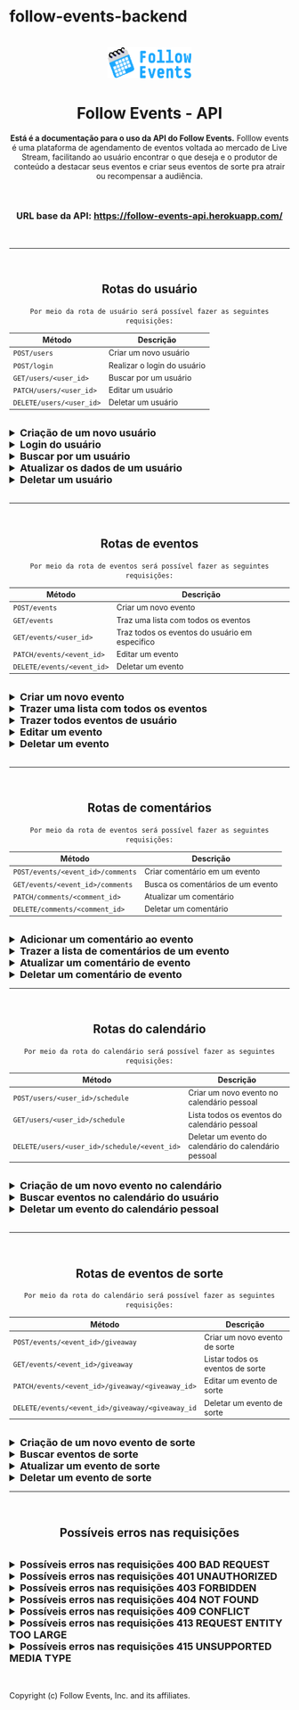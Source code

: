 # follow-events-backend

<h1 align="center">
  <img alt="apiLogo" title="Follow Events" src='./assets/logo.png' width="150px" />
</h1>

<h1 align="center">
   Follow Events - API
</h1>

<p align = "center">
    <b>Está é a documentação para o uso da API do Follow Events.</b>
    Folllow events é uma plataforma de agendamento de eventos voltada ao mercado de Live Stream, facilitando ao usuário encontrar o que deseja e o produtor de conteúdo a destacar seus eventos e criar seus eventos de sorte pra atrair ou recompensar a audiência.
</p>

<br>

<h3 align = "center">URL base da API: <b><a target="_blank" href="https://follow-events-api.herokuapp.com/">https://follow-events-api.herokuapp.com/</a></b></h3>

<br>

---

<br>

<h2 align = "center">Rotas do usuário</h2>

<div align = "center">

`Por meio da rota de usuário será possível fazer as seguintes requisições:`

| Método                   | Descrição                   |
| ------------------------ | --------------------------- |
| `POST/users`             | Criar um novo usuário       |
| `POST/login`             | Realizar o login do usuário |
| `GET/users/<user_id>`    | Buscar por um usuário       |
| `PATCH/users/<user_id>`  | Editar um usuário           |
| `DELETE/users/<user_id>` | Deletar um usuário          |

</div>
<br>

<details>

<summary style ="font-size: 18px"><b>Criação de um novo usuário</b></summary>

<br>

<h3>Por meio desta rota é possível criar um novo usuário</h3>

<h3>Todos os campos são obrigatórios.</h3>

<br>

`POST/users - Formato da requisição`

```json
{
  "name": "johndoe",
  "username": "John Doe",
  "email": "johndoe@email.com",
  "password": "1234"
}
```

<br>

<h3>Resposta Status Code &nbsp <span style="color: #40916c">201 CREATED</span></h3>

`Formato da resposta`

```json
{
  "id": "f0b72181-00fc-4bc0-ad78-b73e31d9b7fc",
  "username": "John Doe",
  "name": "johndoe",
  "email": "johndoe@email.com",
  "profile_picture": null,
  "creator": false
}
```

</details>

<details>

<summary style ="font-size: 18px"><b>Login do usuário</b></summary>

<br>

<h3>Por meio desta rota é possível realizar o login de um usuário</h3>

<h3>Todos os campos são obrigatórios.</h3>

<br>

`POST/login - Formato da requisição`

```json
{
  "name": "johndoe",
  "password": "1234"
}
```

<br>

<h3>Resposta Status Code &nbsp <span style="color: #40916c">200 OK</span></h3>

`Formato da resposta`

```json
{
  "id": "f0b72181-00fc-4bc0-ad78-b73e31d9b7fc",
  "name": "johndoe",
  "username": "John Doe",
  "email": "johndoe@email.com",
  "profile_picture": null,
  "creator": true,
  "schedule": "https://follow-events-api.herokuapp.com/users/f0b72181-00fc-4bc0-ad78-b73e31d9b7fc/schedule",
  "events": "https://follow-events-api.herokuapp.com//events/f0b72181-00fc-4bc0-ad78-b73e31d9b7fc",
  "access_token": "access_token"
}
```

</details>

<details>

<summary style ="font-size: 18px"><b>Buscar por um usuário</b></summary>

<br>

<h3>Por meio dessa rota é possível buscar os dados de um usuário</h3>

<br>

Está rota precisa da autorização do token!

<h3 style="color: yellow">Authorization: Bearer {access_token} </h3>

<br>

`GET/users/<user_id> - Formato da requisição`

**Não há** corpo de requisição.

<br>

<h3>Resposta Status Code &nbsp <span style="color: #40916c">200 OK</span></h3>

`Formato da resposta`

```json
{
  "id": "f0b72181-00fc-4bc0-ad78-b73e31d9b7fc",
  "name": "John Doe",
  "username": "johndoe",
  "email": "johndoe@email.com",
  "profile_picture": null,
  "creator": true,
  "schedule": "https://follow-events-api.herokuapp.com/users/f0b72181-00fc-4bc0-ad78-b73e31d9b7fc/schedule",
  "events": "https://follow-events-api.herokuapp.com/events/f0b72181-00fc-4bc0-ad78-b73e31d9b7fc"
}
```

</details>

<details>

<summary style ="font-size: 18px"><b>Atualizar os dados de um usuário</b></summary>

<br>

<h3>Por meio dessa rota é possível atualizar os dados do usuário</h3>

<br>

Está rota precisa da autorização do token!

<h3 style="color: yellow">Authorization: Bearer {access_token} </h3>

<br>

`PATCH/users/<user_id> - Formato da requisição`

```json
{
  "creator": true
}
```

<br>

<h3>Resposta Status Code &nbsp <span style="color: #40916c">200 OK</span></h3>

`Formato da resposta`

```json
{
  "id": "f0b72181-00fc-4bc0-ad78-b73e31d9b7fc",
  "name": "Joao",
  "username": "joao123",
  "email": "joao1234@gmail.com",
  "profile_picture": null,
  "creator": true,
  "schedule": "https://follow-events-api.herokuapp.com/users/f0b72181-00fc-4bc0-ad78-b73e31d9b7fc/schedule",
  "events": "https://follow-events-api.herokuapp.com/events/f0b72181-00fc-4bc0-ad78-b73e31d9b7fc"
}
```

</details>

<details>

<summary style ="font-size: 18px"><b>Deletar um usuário</b></summary>

<br>

<h3>Só é possível deletar o usuário caso esteja logado com este usuário!</h3>

<br>

Está rota precisa da autorização do token!

<h3 style="color: yellow">Authorization: Bearer {access_token} </h3>

<br>

`DELETE/users/<user_id> - Formato da requisição`

**Não há** corpo de requisição.

<br>

<h3>Resposta Status Code &nbsp <span style="color: #40916c">200 OK</span></h3>

`Formato da resposta`

**Não há** corpo de resposta.

<br>

</details>

<br>

---

<br>

<h2 align = "center">Rotas de eventos</h2>

<div align = "center">

`Por meio da rota de eventos será possível fazer as seguintes requisições:`

| Método                     | Descrição                                      |
| -------------------------- | ---------------------------------------------- |
| `POST/events`              | Criar um novo evento                           |
| `GET/events`               | Traz uma lista com todos os eventos            |
| `GET/events/<user_id>`     | Traz todos os eventos do usuário em especifico |
| `PATCH/events/<event_id>`  | Editar um evento                               |
| `DELETE/events/<event_id>` | Deletar um evento                              |

</div>

<br>

<details>

<summary style ="font-size: 18px"><b>Criar um novo evento</b></summary>

<br>

<h3>Por meio dessa rota é possível criar um novo evento</h3>

<h3>Todos os campos são obrigatóriso</h3>

<br>

Está rota precisa da autorização do token!

<br>

<h3 style="color: yellow">Authorization: Bearer {access_token} </h3>
<h3 style="color: yellow">Content-type: multipart/form-data</h3>

<br>

`POST/events - Formato da requisição`

Nesta rota terá que passar 2 arquivos multipart:

<b>file</b> : Será um arquivo do tipo imagem ou vídeo, com um máximo de 10mb.

<b>data</b> : Será um json no formato abaixo.

```json
{
  "name": "evento",
  "description": "descrição do evento",
  "event_link": "plataforma",
  "event_date": "Fri, 13 May 2022 15:21:41 GMT",
  "categories": ["Games", "Live"]
}
```

<br>

<h3>Resposta Status Code &nbsp <span style="color: #40916c">201 CREATED</span></h3>

`Formato da resposta`

```json
{
  "id": "b9caf35c-02fe-4e84-986a-1ff46c48e562",
  "name": "Evento12",
  "description": "uma descrição para testar",
  "event_date": "Fri, 13 May 2022 15:21:41 GMT",
  "type_banner": "image",
  "link_banner": "https://follow-events.s3.amazonaws.com/19b8e308-868d-4d02-b4a4-e567544e2b16.png",
  "event_link": "twitch",
  "created_at": "Sun, 01 May 2022 01:16:05 GMT",
  "creator_id": "f0b72181-00fc-4bc0-ad78-b73e31d9b7fc",
  "quantity_users": 0,
  "categories": ["Games"],
  "comments": "https://follow-events-api.herokuapp.com/events/b9caf35c-02fe-4e84-986a-1ff46c48e562/comments",
  "giveaway": "https://follow-events-api.herokuapp.com/events/b9caf35c-02fe-4e84-986a-1ff46c48e562/giveaway"
}
```

</details>

<details>

<summary style ="font-size: 18px"><b>Trazer uma lista com todos os eventos</b></summary>

<br>

<h3>Por meio desta rota será possível ter uma lista com todos os eventos cadastrados.</h3>

<br>

`GET/events - Formato da requisição`

**Não há** corpo de requisição.

<br>

<h3>Resposta Status Code &nbsp <span style="color: #40916c">200 OK</span></h3>

`Formato da resposta`

```json
[
  {
    "id": "c97820b0-e0d6-45b8-b554-38d3e6dc798d",
    "name": "Evento1344444666344",
    "description": "uma descrição",
    "event_date": "12/12/2023",
    "type_banner": "image",
    "link_banner": "https://follow-events.s3.amazonaws.com/2584339d-1df6-40d0-9457-39f2dff24585.png",
    "event_link": "link",
    "created_at": "Fri, 29 Apr 2022 02:00:19 GMT",
    "creator_id": "60762d5d-0946-4702-a213-b8b070e54350",
    "quantity_users": 0,
    "categories": ["Games"],
    "comments": "https://follow-events-api.herokuapp.com/events/c97820b0-e0d6-45b8-b554-38d3e6dc798d/comments",
    "giveaway": "https://follow-events-api.herokuapp.com/events/c97820b0-e0d6-45b8-b554-38d3e6dc798d/giveaway"
  },
  {
    "id": "44d41135-36e5-432d-8c05-6ce0d66e7ce1",
    "name": "Evento212121",
    "description": "Sua descrição",
    "event_date": "12/12/2023",
    "type_banner": "video",
    "link_banner": "https://follow-events.s3.amazonaws.com/51910025-4990-4e75-baf2-f8cb08b57dcf.mp4",
    "event_link": "link",
    "created_at": "Fri, 29 Apr 2022 22:59:34 GMT",
    "creator_id": "60762d5d-0946-4702-a213-b8b070e54350",
    "quantity_users": 0,
    "categories": ["Live"],
    "comments": "https://follow-events-api.herokuapp.com/events/44d41135-36e5-432d-8c05-6ce0d66e7ce1/comments",
    "giveaway": "https://follow-events-api.herokuapp.com/events/44d41135-36e5-432d-8c05-6ce0d66e7ce1/giveaway"
  },
  {
    "id": "efa50993-b3e5-46ee-a0cf-82864d2502e1",
    "name": "Evento212121",
    "description": "coloque seu texto aqui",
    "event_date": "Fri, 13 May 2022 15:21:41 GMT",
    "type_banner": "image",
    "link_banner": "https://follow-events.s3.amazonaws.com/c428e2b2-6aba-40dd-bb9d-2f58e79acc80.png",
    "event_link": "youtube",
    "created_at": "Sat, 30 Apr 2022 01:55:48 GMT",
    "creator_id": "f0b72181-00fc-4bc0-ad78-b73e31d9b7fc",
    "quantity_users": 0,
    "categories": ["Sports"],
    "comments": "https://follow-events-api.herokuapp.com/events/efa50993-b3e5-46ee-a0cf-82864d2502e1/comments",
    "giveaway": "https://follow-events-api.herokuapp.com/events/efa50993-b3e5-46ee-a0cf-82864d2502e1/giveaway"
  }
]
```

<br>

</details>

<details>

<summary style ="font-size: 18px"><b>Trazer todos eventos de usuário</b></summary>

<br>

<h3>Por meio desta rota será possível listar os eventos de um usuário.</h3>

<br>

`GET/events/<user_id> - Formato da requisição`

**Não há** corpo de requisição.

<br>

<h3>Resposta Status Code &nbsp <span style="color: #40916c">200 OK</span></h3>

`Formato da resposta`

```json
[
  {
    "id": "efa50993-b3e5-46ee-a0cf-82864d2502e1",
    "name": "Evento 1",
    "description": "uma descrição",
    "event_date": "Fri, 13 May 2022 15:21:41 GMT",
    "type_banner": "image",
    "link_banner": "https://follow-events.s3.amazonaws.com/c428e2b2-6aba-40dd-bb9d-2f58e79acc80.png",
    "event_link": "youtube",
    "created_at": "Sat, 30 Apr 2022 01:55:48 GMT",
    "creator_id": "f0b72181-00fc-4bc0-ad78-b73e31d9b7fc",
    "quantity_users": 0,
    "categories": ["Games"],
    "comments": "https://follow-events-api.herokuapp.com/events/efa50993-b3e5-46ee-a0cf-82864d2502e1/comments",
    "giveaway": "https://follow-events-api.herokuapp.com/events/efa50993-b3e5-46ee-a0cf-82864d2502e1/giveaway"
  },
  {
    "id": "efa50993-b3e5-46ee-a0cf-82864d2502e1",
    "name": "Evento 2",
    "description": "descrição do usuário",
    "event_date": "Fri, 13 May 2022 15:21:41 GMT",
    "type_banner": "image",
    "link_banner": "https://follow-events.s3.amazonaws.com/c428e2b2-6aba-40dd-bb9d-2f58e79acc80.png",
    "event_link": "youtube",
    "created_at": "Sat, 30 Apr 2022 01:55:48 GMT",
    "creator_id": "f0b72181-00fc-4bc0-ad78-b73e31d9b7fc",
    "quantity_users": 0,
    "categories": ["Music"],
    "comments": "https://follow-events-api.herokuapp.com/events/efa50993-b3e5-46ee-a0cf-82864d2502e1/comments",
    "giveaway": "https://follow-events-api.herokuapp.com/events/efa50993-b3e5-46ee-a0cf-82864d2502e1/giveaway"
  }
]
```

</details>

<details>

<summary style ="font-size: 18px"><b>Editar um evento</b></summary>

<br>

<h3>Por meio desta rota será possível editar um evento.</h3>

<br>

Está rota precisa da autorização do token!

<h3 style="color: yellow">Authorization: Bearer {access_token} </h3>
<h3 style="color: yellow">Content-type: multipart/form-data</h3>

<br>

Nesta rota poderá passar 2 arquivos multipart:

<b>file</b> : Será um arquivo do tipo imagem ou vídeo, com um máximo de 10mb.

<b>data</b> : Será um json com as chaves e valores.

Na edição de um usuário pode se atualizar todas as caracteristicas passadas no exemplo abaixo:

`PATCH/events/<user_id> - Formato da requisição`

```json
{
  "name": "Evento 2",
  "description": "descrição do usuário",
  "event_date": "Fri, 13 May 2022 15:21:41 GMT",
  "event_link": "youtube",
  "categories": ["Music"]
}
```

</details>

<details>

<summary style ="font-size: 18px"><b>Deletar um evento</b></summary>

<br>

<h3>Por meio desta rota é possível deletar um evento</h3>

<br>

Está rota precisa da autorização do token!

<h3 style="color: yellow">Authorization: Bearer {access_token} </h3>

<br>

`DELETE/users/<user_id> - Formato da requisição`

**Não há** corpo de requisição.

<br>

<h3>Resposta Status Code &nbsp <span style="color: #40916c">200 OK</span></h3>

`Formato da resposta`

**Não há** corpo de resposta.

</details>

<br>

---

<br>

<h2 align = "center">Rotas de comentários</h2>

<div align = "center">

`Por meio da rota de eventos será possível fazer as seguintes requisições:`

| Método                            | Descrição                         |
| --------------------------------- | --------------------------------- |
| `POST/events/<event_id>/comments` | Criar comentário em um evento     |
| `GET/events/<event_id>/comments`  | Busca os comentários de um evento |
| `PATCH/comments/<comment_id>`     | Atualizar um comentário           |
| `DELETE/comments/<comment_id>`    | Deletar um comentário             |

</div>

<br>

<details>

<summary style ="font-size: 18px"><b>Adicionar um comentário ao evento</b></summary>

<br>

<h3>Por meio desta rota será possível adicionar um comentário a um evento.</h3>

<br>

Está rota precisa da autorização do token!

<h3 style="color: yellow">Authorization: Bearer {access_token} </h3>

<br>

`POST/events/<event_id>/comments - Formato da requisição`

```json
{
  "comment": "É o melhor evento do ano !!"
}
```

<br>

<h3>Resposta Status Code &nbsp <span style="color: #40916c">201 CREATED</span></h3>

`Formato da resposta`

```json
{
  "comment": "É o melhor evento do ano !!"
}
```

</details>

<details>

<summary style ="font-size: 18px"><b>Trazer a lista de comentários de um evento</b></summary>

<br>

<h3>Por meio desta rota será buscar os comentários</h3>

<br>

`GET/events/<event_id>/comments - Formato da requisição`

**Não há** corpo de requisição.

<br>

<h3>Resposta Status Code &nbsp <span style="color: #40916c">200 OK</span></h3>

`Formato da resposta`

```json
[
  {
    "id": "98542e8d-6adb-4993-8e26-a76cdf637dca",
    "comment": "É o melhor evento do ano !!",
    "created_at": "Sun, 01 May 2022 19:16:49 GMT",
    "user_id": "f0b72181-00fc-4bc0-ad78-b73e31d9b7fc",
    "username": "joao123",
    "profile_picture": null
  },
  {
    "id": "795fd221-3f03-4f40-b954-4e9a5d2ff413",
    "comment": "É o melhor evento do ano !!",
    "created_at": "Sun, 01 May 2022 19:16:56 GMT",
    "user_id": "f0b72181-00fc-4bc0-ad78-b73e31d9b7fc",
    "username": "joao123",
    "profile_picture": null
  },
  {
    "id": "b395305c-4297-4579-8f89-e8f5199bbb1b",
    "comment": "É o melhor evento do ano !!",
    "created_at": "Sun, 01 May 2022 19:16:57 GMT",
    "user_id": "f0b72181-00fc-4bc0-ad78-b73e31d9b7fc",
    "username": "joao123",
    "profile_picture": null
  }
]
```

</details>

<details>

<summary style ="font-size: 18px"><b>Atualizar um comentário de evento</b></summary>

<br>

<h3>Por meio desta rota será possível atualizar um comentário.</h3>

<br>

Está rota precisa da autorização do token!

<h3 style="color: yellow">Authorization: Bearer {access_token} </h3>

<br>

`PATCH/comments/<comment_id> - Formato da requisição`

```json
{
  "comment": "É o melhor evento do ano !!"
}
```

<br>

<h3>Resposta Status Code &nbsp <span style="color: #40916c">200 OK</span></h3>

`Formato da resposta`

```json
{
  "id": "98542e8d-6adb-4993-8e26-a76cdf637dca",
  "comment": "olá",
  "created_at": "Sun, 01 May 2022 19:16:49 GMT",
  "user_id": "f0b72181-00fc-4bc0-ad78-b73e31d9b7fc",
  "username": "joao123",
  "profile_picture": null
}
```

</details>

<details>

<summary style ="font-size: 18px"><b>Deletar um comentário de evento</b></summary>

<br>

<h3>Por meio desta rota será possível deletar um comentário a um evento.</h3>

<br>

Está rota precisa da autorização do token!

<h3 style="color: yellow">Authorization: Bearer {access_token} </h3>

<br>

`DELETE/comments/<comment_id> - Formato da requisição`

**Não há** corpo de requisição.

<br>

<h3>Resposta Status Code &nbsp <span style="color: #40916c">204 NO CONTENT</span></h3>

`Formato da resposta`

**Não há** corpo de reposta.

</details>
  
 ---
<br>

<h2 align = "center">Rotas do calendário</h2>

<div align = "center">

`Por meio da rota do calendário será possível fazer as seguintes requisições:`

| Método                                       | Descrição                                             |
| -------------------------------------------- | ----------------------------------------------------- |
| `POST/users/<user_id>/schedule`              | Criar um novo evento no calendário pessoal            |
| `GET/users/<user_id>/schedule`               | Lista todos os eventos do calendário pessoal          |
| `DELETE/users/<user_id>/schedule/<event_id>` | Deletar um evento do calendário do calendário pessoal |

</div>
<br>

<details>

<summary style ="font-size: 18px"><b>Criação de um novo evento no calendário</b></summary>

<br>

Está rota precisa da autorização do token!

<h3 style="color: yellow">Authorization: Bearer {access_token} </h3>

<br>

<h3>Campo obrigatório.</h3>

`POST/users/<user_id>/schedule - Formato da requisição`

```json
{
  "event_id": "f0b72181-00fc-4bc0-ad78-b73e31d9b7fc"
}
```

<br>

<h3>Resposta Status Code &nbsp <span style="color: #40916c">201 CREATED</span></h3>

`Formato da resposta`

```json
{
  "message": "Event added to calendar."
}
```

</details>

<details>

<summary style ="font-size: 18px"><b>Buscar eventos no calendário do usuário</b></summary>

<br>

Está rota precisa da autorização do token!

<h3 style="color: yellow">Authorization: Bearer {access_token} </h3>

<br>

`GET /users/<user_id>/schedule - Formato da requisição`

**Não há** corpo de requisição.

<br>

<h3>Resposta Status Code &nbsp <span style="color: #40916c">200 OK</span></h3>

`Formato da resposta`

```json
[
  {
    "id": "179a35d9-2746-4724-a938-d1ed60265b16",
    "name": "Live do Stag",
    "description": "Final da Copa do Mundo",
    "event_date": "Fri, 13 May 2022 15:21:41 GMT",
    "type_banner": "image",
    "link_banner": "https://follow-events.s3.amazonaws.com/712b4496-2600-4ea9-82ce-087941f6bc71.png",
    "event_link": "www.twitch.tv",
    "created_at": "Sun, 01 May 2022 19:09:52 GMT",
    "creator_id": "b4e9e4f2-ef98-49d9-a864-03ad432c7cee",
    "quantity_users": 1,
    "categories": ["Futebol"],
    "comments": "https://follow-events-api.herokuapp.com/events/179a35d9-2746-4724-a938-d1ed60265b16/comments",
    "giveaway": "https://follow-events-api.herokuapp.com/events/179a35d9-2746-4724-a938-d1ed60265b16/giveaway"
  }
]
```

</details>

<details>

<summary style ="font-size: 18px"><b>Deletar um evento do calendário pessoal</b></summary>

<br>

<h3>Só é possível deletar o evento do calendário caso esteja logado com este usuário!</h3>

<br>

Está rota precisa da autorização do token!

<h3 style="color: yellow">Authorization: Bearer {access_token} </h3>

<br>

`DELETE/users/<user_id>/schedule/<event_id> - Formato da requisição`

**Não há** corpo de requisição.

<br>

<h3>Resposta Status Code &nbsp <span style="color: #40916c">204 NO CONTENT</span></h3>

**Não há** retorno.

</details>

<br>

---

<br>

<h2 align = "center">Rotas de eventos de sorte</h2>

<div align = "center">

`Por meio da rota do calendário será possível fazer as seguintes requisições:`

| Método                                           | Descrição                        |
| ------------------------------------------------ | -------------------------------- |
| `POST/events/<event_id>/giveaway`                | Criar um novo evento de sorte    |
| `GET/events/<event_id>/giveaway`                 | Listar todos os eventos de sorte |
| `PATCH/events/<event_id>/giveaway/<giveaway_id>` | Editar um evento de sorte        |
| `DELETE/events/<event_id>/giveaway/<giveaway_id` | Deletar um evento de sorte       |

</div>
<br>

<details>

<summary style ="font-size: 18px"><b>Criação de um novo evento de sorte</b></summary>

<br>

Está rota precisa da autorização do token!

<h3 style="color: yellow">Authorization: Bearer {access_token} </h3>

<br>

<h3>Campo obrigatório.</h3>

`POST/events/<event_id>/giveaway - Formato da requisição`

```json
{
  "name": "Sorteio Hamburgão",
  "description": "Melhor X-tudo de Colatina-ES",
  "award": "X-tudão",
  "award_picture": "https://xtudoreceitas.com/wp-content/uploads/xtudo-480x270.png"
}
```

<br>

<h3>Resposta Status Code &nbsp <span style="color: #40916c">201 CREATED</span></h3>

`Formato da resposta`

```json
{
  "id": "8c2a81ea-e82b-46ba-a69f-71718bbcdcae",
  "name": "Sorteio Hamburgão",
  "description": "Melhor X-tudo de Colatina-ES",
  "award": "X-tudão",
  "award_picture": "https://xtudoreceitas.com/wp-content/uploads/xtudo-480x270.png",
  "active": true,
  "created_at": "Mon, 02 May 2022 18:54:03 GMT",
  "event_id": "af38606a-b45c-417d-99e5-5deb8163d698"
}
```

</details>

<details>

<summary style ="font-size: 18px"><b>Buscar eventos de sorte</b></summary>

<br>

Está rota **NÃO** precisa da autorização do token!

<br>

`GET/events/<event_id>/giveaway - Formato da requisição`

**Não há** corpo de requisição.

<br>

<h3>Resposta Status Code &nbsp <span style="color: #40916c">200 OK</span></h3>

`Formato da resposta`

```json
[
  {
    "id": "8c2a81ea-e82b-46ba-a69f-71718bbcdcae",
    "name": "Sorteio Hamburgão",
    "description": "Melhor X-tudo de Colatina-ES",
    "award": "X-tudão",
    "award_picture": "https://xtudoreceitas.com/wp-content/uploads/xtudo-480x270.png",
    "active": true,
    "created_at": "Mon, 02 May 2022 18:54:03 GMT",
    "event_id": "af38606a-b45c-417d-99e5-5deb8163d698"
  }
]
```

</details>
  
<details>

<summary style ="font-size: 18px"><b>Atualizar um evento de sorte</b></summary>

<br>

<h3>Só é possível atualizar o evento de sorte caso esteja logado e seja o criador do evento!</h3>

<br>

Está rota precisa da autorização do token!

<h3 style="color: yellow">Authorization: Bearer {access_token} </h3>

<br>

`PATCH/events/<event_id>/giveaway/<giveaway_id> - Formato da requisição`

```json
{
  "name": "Sk8 Manaus",
  "description": "Sorteio aos inscritos do canal",
  "award": "Skate Blacksheep"
}
```

<br>

<h3>Resposta Status Code &nbsp <span style="color: #40916c">200 OK</span></h3>

```json
{
  "id": "836b5372-f1b4-43d1-b387-7532507c1f74",
  "name": "Sk8 Manaus",
  "description": "Sorteio aos inscritos do canal",
  "award": "Skate Blacksheep",
  "award_picture": "https://truck.com/wp-content/uploads/sk8-480x270.png",
  "active": true,
  "created_at": "Mon, 02 May 2022 19:26:36 GMT",
  "event_id": "af38606a-b45c-417d-99e5-5deb8163d698"
}
```

</details>

<details>

<summary style ="font-size: 18px"><b>Deletar um evento de sorte</b></summary>

<br>

<h3>Só é possível deletar o evento de sorte caso esteja logado e seja o criador do evento</h3>

<br>

Está rota precisa da autorização do token!

<h3 style="color: yellow">Authorization: Bearer {access_token} </h3>

<br>

`PATCH/events/<event_id>/giveaway/<giveaway_id> - Formato da requisição`

**Não há** corpo de requisição.

<br>

<h3>Resposta Status Code &nbsp <span style="color: #40916c">200 OK</span></h3>

```json
{
  "message": "Event deleted from calendar."
}
```

</details>

---

<br>

<h2 align = "center">Possíveis erros nas requisições</h2>

<br>

<details>

<summary style ="font-size: 18px"><b>Possíveis erros nas requisições 400 BAD REQUEST</b></summary>

<br>

<h3>Caso uma chave não seja encontrada, terá o seguinte retorno.</h3>

<br>

<h3>Resposta Status Code &nbsp <span style="color: yellow">400 BAD REQUEST</span></h3>

`Formato da resposta`

```json
{
  "missing_keys": ["name"]
}
```

<br>

<h3>Caso passe um email no formato incorreto terá o seguinte retorno.</h3>

<br>

<h3>Resposta Status Code &nbsp <span style="color: yellow">400 BAD REQUEST</span></h3>

`Formato da resposta`

```json
{
  "error": "Email format not acceptable: joao@, try ex.: your_mail@your_provider.com"
}
```

<br>

<h3>Caso uma chave não tenha a tipagem correta, terá o seguinte retorno.</h3>

<br>

<h3>Resposta Status Code &nbsp <span style="color: yellow">400 BAD REQUEST</span></h3>

`Formato da resposta`

```json
{
  "error": {
    "name": "must be a string"
  }
}
```

<br>

<h3>Caso alguma chave tenha valores nulos, terá o seguinte retorno.</h3>

<br>

<h3>Resposta Status Code &nbsp <span style="color: yellow">400 BAD REQUEST</span></h3>

`Formato da resposta`

```json
{
  "error": "Incoming value is empty."
}
```

<br>

<h3>Caso o name tenha mais que 100 caracteres, terá o seguinte retorno.</h3>

<br>

<h3>Resposta Status Code &nbsp <span style="color: yellow">400 BAD REQUEST</span></h3>

`Formato da resposta`

```json
{
  "error": "Name has to be less than 100 characters. If your name is greater than that, try abbreviate it. :D"
}
```

<br>

<h3>Caso o username tenha menos de 6 caracteres ou mais de 30, terá o seguinte retorno.</h3>

<br>

<h3>Resposta Status Code &nbsp <span style="color: yellow">400 BAD REQUEST</span></h3>

`Formato da resposta`

```json
{
  "error": "Username has to be 6 to 30 characters."
}
```

<br>

<h3>Caso o evento não esteja em uma data no futuro, terá o seguinte retorno.</h3>

<br>

<h3>Resposta Status Code &nbsp <span style="color: yellow">400 BAD REQUEST</span></h3>

`Formato da resposta`

```json
{
  "error": "Event must be in the future"
}
```

<br>

<h3>Caso o id seja inválido, terá o seguinte retorno.</h3>

<br>

<h3>Resposta Status Code &nbsp <span style="color: yellow">400 BAD REQUEST</span></h3>

`Formato da resposta`

```json
{
  "error": "The id 23b15222c13e-23b1-4f31-a021-8455f1cbdae3 is not valid."
}
```

<br>

<h3>Caso o link do evento seja inválido, terá o seguinte retorno.</h3>

<br>

<h3>Resposta Status Code &nbsp <span style="color: yellow">400 BAD REQUEST</span></h3>

`Formato da resposta`

```json
{
  "error": "This link violates the platform rules"
}
```

<br>

<h3>Categoria do tipo incorreto, terá o seguinte retorno.</h3>

<br>

<h3>Resposta Status Code &nbsp <span style="color: yellow">400 BAD REQUEST</span></h3>

`Formato da resposta`

```json
{
  "error": {
    "category 5": "must be a valid string",
    "category True": "must be a valid string",
    "category 4.6": "must be a valid string"
  }
}
```

<br>

</details>

<details>

<summary style ="font-size: 18px"><b>Possíveis erros nas requisições 401 UNAUTHORIZED</b></summary>

<br>

<h3>Caso não tenha passado nenhum token, terá o seguinte retorno.</h3>

<br>

<h3>Resposta Status Code &nbsp <span style="color: yellow">401 UNAUTHORIZED</span></h3>

`Formato da resposta`

```json
{
  "error": "Missing authorization token"
}
```

<br>

<h3>Caso passe um token de outro usuário, terá o seguinte retorno.</h3>

<br>

<h3>Resposta Status Code &nbsp <span style="color: yellow">401 UNAUTHORIZED</span></h3>

`Formato da resposta`

```json
{
  "error": "Unauthorized"
}
```

<br>

<h3>Caso o token tenha expirado, terá o seguinte retorno.</h3>

<br>

<h3>Resposta Status Code &nbsp <span style="color: yellow">401 UNAUTHORIZED</span></h3>

`Formato da resposta`

```json
{
  "error": "The token has expired"
}
```

<br>

<h3>Caso o token seja inválido, terá o seguinte retorno.</h3>

<br>

<h3>Resposta Status Code &nbsp <span style="color: yellow">401 UNAUTHORIZED</span></h3>

`Formato da resposta`

```json
{
  "error": "Invalid token."
}
```

<br>

</details>

<details>

<summary style ="font-size: 18px"><b>Possíveis erros nas requisições 403 FORBIDDEN</b></summary>

<br>

<h3>Caso o email ou a senha sejam inválidos, terá o seguinte retorno.</h3>

<br>

<h3>Resposta Status Code &nbsp <span style="color: yellow">403 FORBIDDEN</span></h3>

`Formato da resposta`

```json
{
  "error": "Invalid email or password."
}
```

<br>

</details>

<details>

<summary style ="font-size: 18px"><b>Possíveis erros nas requisições 404 NOT FOUND</b></summary>

<br>

<h3>Caso o id não seja encontrado, terá o seguinte retorno.</h3>

<br>

<h3>Resposta Status Code &nbsp <span style="color: yellow">404 NOT FOUND</span></h3>

`Formato da resposta`

```json
{
  "error": "The id 5222c13e-23b1-4f31-a021-8455f1cbdae3 is not in database."
}
```

<br>

</details>

<details>

<summary style ="font-size: 18px"><b>Possíveis erros nas requisições 409 CONFLICT</b></summary>

<br>

<h3>Caso o username já existam, terá o seguinte retorno.</h3>

<br>

<h3>Resposta Status Code &nbsp <span style="color: yellow">409 CONFLICT</span></h3>

`Formato da resposta`

```json
{
  "error": "Username already exists"
}
```

<br>

<h3>Caso o email já existam, terá o seguinte retorno.</h3>

<br>

<h3>Resposta Status Code &nbsp <span style="color: yellow">409 CONFLICT</span></h3>

`Formato da resposta`

```json
{
  "error": "Email already exists"
}
```

<br>

</details>

<details>

<summary style ="font-size: 18px"><b>Possíveis erros nas requisições 413 REQUEST ENTITY TOO LARGE</b></summary>

<br>

<h3>Caso o arquivo seja maior que 10mb, terá o seguinte retorno.</h3>

<br>

<h3>Resposta Status Code &nbsp <span style="color: yellow">413 REQUEST ENTITY TOO LARGE</span></h3>

`Formato da resposta`

```json
{
  "error": "The suported file is until 10MB"
}
```

<br>

</details>

<details>

<summary style ="font-size: 18px"><b>Possíveis erros nas requisições 415 UNSUPPORTED MEDIA TYPE</b></summary>

<br>

<h3>Caso o arquivo seja diferente de um vídeo ou image, terá o seguinte retorno.</h3>

<br>

<h3>Resposta Status Code &nbsp <span style="color: yellow">415 UNSUPPORTED MEDIA TYPE</span></h3>

`Formato da resposta`

```json
{
  "error": "Only image and video files are supported"
}
```

<br>

</details>

<br>

<br>

Copyright (c) Follow Events, Inc. and its affiliates.
